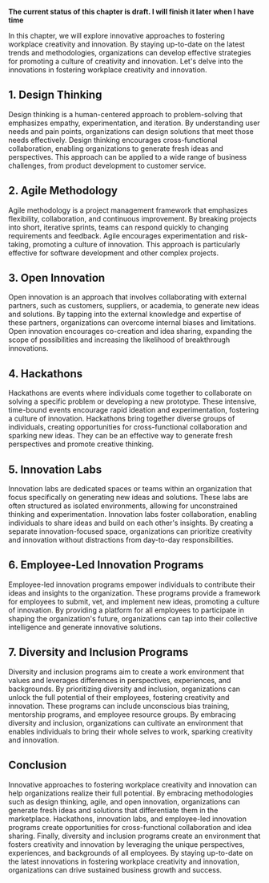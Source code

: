 **The current status of this chapter is draft. I will finish it later when I have time**

In this chapter, we will explore innovative approaches to fostering workplace creativity and innovation. By staying up-to-date on the latest trends and methodologies, organizations can develop effective strategies for promoting a culture of creativity and innovation. Let's delve into the innovations in fostering workplace creativity and innovation.

**1. Design Thinking**
----------------------

Design thinking is a human-centered approach to problem-solving that emphasizes empathy, experimentation, and iteration. By understanding user needs and pain points, organizations can design solutions that meet those needs effectively. Design thinking encourages cross-functional collaboration, enabling organizations to generate fresh ideas and perspectives. This approach can be applied to a wide range of business challenges, from product development to customer service.

**2. Agile Methodology**
------------------------

Agile methodology is a project management framework that emphasizes flexibility, collaboration, and continuous improvement. By breaking projects into short, iterative sprints, teams can respond quickly to changing requirements and feedback. Agile encourages experimentation and risk-taking, promoting a culture of innovation. This approach is particularly effective for software development and other complex projects.

**3. Open Innovation**
----------------------

Open innovation is an approach that involves collaborating with external partners, such as customers, suppliers, or academia, to generate new ideas and solutions. By tapping into the external knowledge and expertise of these partners, organizations can overcome internal biases and limitations. Open innovation encourages co-creation and idea sharing, expanding the scope of possibilities and increasing the likelihood of breakthrough innovations.

**4. Hackathons**
-----------------

Hackathons are events where individuals come together to collaborate on solving a specific problem or developing a new prototype. These intensive, time-bound events encourage rapid ideation and experimentation, fostering a culture of innovation. Hackathons bring together diverse groups of individuals, creating opportunities for cross-functional collaboration and sparking new ideas. They can be an effective way to generate fresh perspectives and promote creative thinking.

**5. Innovation Labs**
----------------------

Innovation labs are dedicated spaces or teams within an organization that focus specifically on generating new ideas and solutions. These labs are often structured as isolated environments, allowing for unconstrained thinking and experimentation. Innovation labs foster collaboration, enabling individuals to share ideas and build on each other's insights. By creating a separate innovation-focused space, organizations can prioritize creativity and innovation without distractions from day-to-day responsibilities.

**6. Employee-Led Innovation Programs**
---------------------------------------

Employee-led innovation programs empower individuals to contribute their ideas and insights to the organization. These programs provide a framework for employees to submit, vet, and implement new ideas, promoting a culture of innovation. By providing a platform for all employees to participate in shaping the organization's future, organizations can tap into their collective intelligence and generate innovative solutions.

**7. Diversity and Inclusion Programs**
---------------------------------------

Diversity and inclusion programs aim to create a work environment that values and leverages differences in perspectives, experiences, and backgrounds. By prioritizing diversity and inclusion, organizations can unlock the full potential of their employees, fostering creativity and innovation. These programs can include unconscious bias training, mentorship programs, and employee resource groups. By embracing diversity and inclusion, organizations can cultivate an environment that enables individuals to bring their whole selves to work, sparking creativity and innovation.

**Conclusion**
--------------

Innovative approaches to fostering workplace creativity and innovation can help organizations realize their full potential. By embracing methodologies such as design thinking, agile, and open innovation, organizations can generate fresh ideas and solutions that differentiate them in the marketplace. Hackathons, innovation labs, and employee-led innovation programs create opportunities for cross-functional collaboration and idea sharing. Finally, diversity and inclusion programs create an environment that fosters creativity and innovation by leveraging the unique perspectives, experiences, and backgrounds of all employees. By staying up-to-date on the latest innovations in fostering workplace creativity and innovation, organizations can drive sustained business growth and success.
